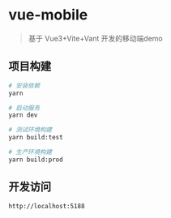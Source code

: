 # vue-mobile

> 基于 Vue3+Vite+Vant 开发的移动端demo

## 项目构建

```bash
# 安装依赖
yarn

# 启动服务
yarn dev

# 测试环境构建
yarn build:test

# 生产环境构建
yarn build:prod

```

## 开发访问

```bash
http://localhost:5188

```
